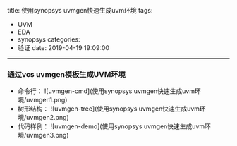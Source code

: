 title: 使用synopsys uvmgen快速生成uvm环境
tags:
  - UVM
  - EDA
  - synopsys
categories:
  - 验证
date: 2019-04-19 19:09:00
---
### 通过vcs uvmgen模板生成UVM环境

+ 命令行：
![uvmgen-cmd](使用synopsys uvmgen快速生成uvm环境/uvmgen1.png)
+ 树形结构：
![uvmgen-tree](使用synopsys uvmgen快速生成uvm环境/uvmgen2.png)
+ 代码样例：
![uvmgen-demo](使用synopsys uvmgen快速生成uvm环境/uvmgen3.png)